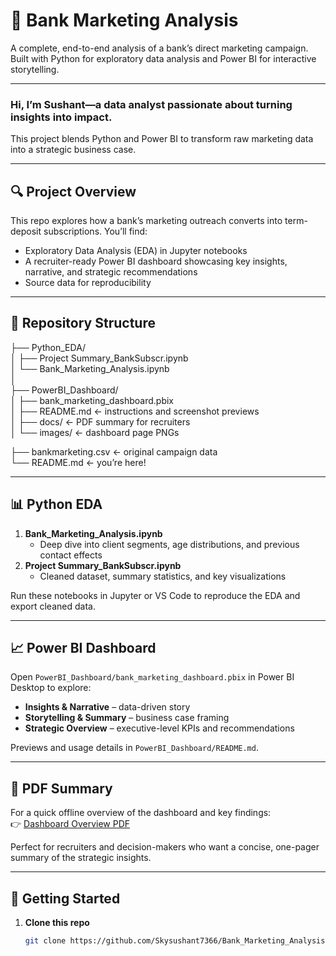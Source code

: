 # 🏦 Bank Marketing Analysis

A complete, end-to-end analysis of a bank’s direct marketing campaign.  
Built with Python for exploratory data analysis and Power BI for interactive storytelling.

---
### Hi, I’m Sushant—a data analyst passionate about turning insights into impact.  
This project blends Python and Power BI to transform raw marketing data into a strategic business case.

---

## 🔍 Project Overview

This repo explores how a bank’s marketing outreach converts into term-deposit subscriptions. You’ll find:
- Exploratory Data Analysis (EDA) in Jupyter notebooks
- A recruiter-ready Power BI dashboard showcasing key insights, narrative, and strategic recommendations
- Source data for reproducibility

---

## 📂 Repository Structure

├── Python_EDA/  
│   ├── Project Summary_BankSubscr.ipynb  
│   └── Bank_Marketing_Analysis.ipynb  
│  
├── PowerBI_Dashboard/  
│   ├── bank_marketing_dashboard.pbix  
│   ├── README.md              ← instructions and screenshot previews  
│   ├── docs/                  ← PDF summary for recruiters  
│   └── images/                ← dashboard page PNGs  

├── bankmarketing.csv          ← original campaign data  
└── README.md                  ← you’re here!

---

## 📊 Python EDA

1. **Bank_Marketing_Analysis.ipynb**  
   - Deep dive into client segments, age distributions, and previous contact effects  
2. **Project Summary_BankSubscr.ipynb**  
   - Cleaned dataset, summary statistics, and key visualizations

Run these notebooks in Jupyter or VS Code to reproduce the EDA and export cleaned data.

---

## 📈 Power BI Dashboard

Open `PowerBI_Dashboard/bank_marketing_dashboard.pbix` in Power BI Desktop to explore:
- **Insights & Narrative** – data-driven story  
- **Storytelling & Summary** – business case framing  
- **Strategic Overview** – executive-level KPIs and recommendations

Previews and usage details in `PowerBI_Dashboard/README.md`.

---

## 📄 PDF Summary

For a quick offline overview of the dashboard and key findings:  
👉 [Dashboard Overview PDF](PowerBI_Dashboard/docs/Dashboard_Overview.pdf)

Perfect for recruiters and decision-makers who want a concise, one-pager summary of the strategic insights.

---

## 🚀 Getting Started

1. **Clone this repo**  
   ```bash
   git clone https://github.com/Skysushant7366/Bank_Marketing_Analysis.git
